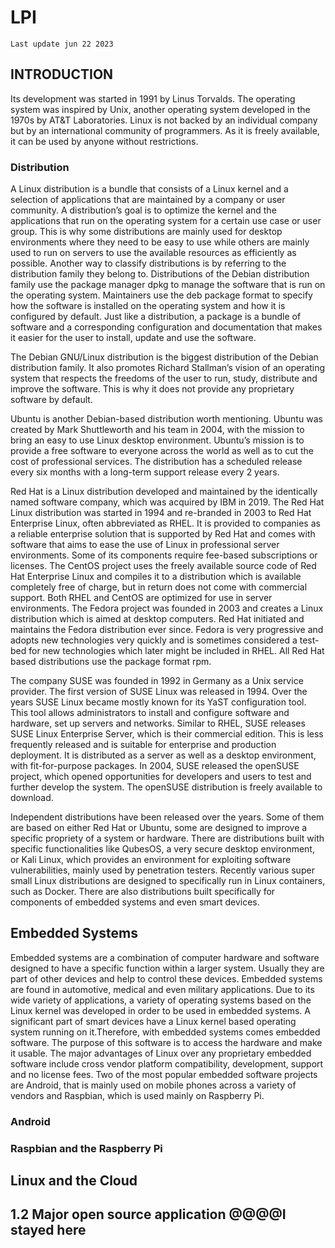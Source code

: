 # LPI
` Last update jun 22 2023 `
## INTRODUCTION
Its development was started in 1991 by Linus
Torvalds. The operating system was inspired by Unix, another operating system developed in the
1970s by AT&T Laboratories.
Linux is not backed by an individual company but by
an international community of programmers. As it is freely available, it can be used by anyone without restrictions.

### Distribution
A Linux distribution is a bundle that consists of a Linux kernel and a selection of applications that are maintained by a company or user community.
A distribution’s goal is to optimize the kernel
and the applications that run on the operating system for a certain use case or user group.
This is why some distributions are mainly used for desktop environments where they need to be easy to use while others are mainly used to run on servers to use the available resources as efficiently as possible.
Another way to classify distributions is by referring to the distribution family they belong to.
Distributions of the Debian distribution family use the package manager dpkg to manage the software that is run on the operating system.
Maintainers use
the deb package format to specify how the software is installed on the operating system and how it is configured by default.
Just like a distribution, a package is a bundle of software and a
corresponding configuration and documentation that makes it easier for the user to install, update and use the software.

The Debian GNU/Linux distribution is the biggest distribution of the Debian distribution family.
It also promotes Richard Stallman’s vision of an operating system that respects
the freedoms of the user to run, study, distribute and improve the software. This is why it does not provide any proprietary software by default.

Ubuntu is another Debian-based distribution worth mentioning. Ubuntu was created by Mark Shuttleworth and his team in 2004, with the mission to bring an easy to use Linux desktop environment. Ubuntu’s mission is to provide a free software to everyone across the world as well as to cut the cost of professional services. The distribution has a scheduled release every six months with a long-term support release every 2 years.

Red Hat is a Linux distribution developed and maintained by the identically named software company, which was acquired by IBM in 2019. The Red Hat Linux distribution was started in 1994 and re-branded in 2003 to Red Hat Enterprise Linux, often abbreviated as RHEL. It is provided to companies as a reliable enterprise solution that is supported by Red Hat and comes with software
that aims to ease the use of Linux in professional server environments. Some of its components require fee-based subscriptions or licenses. The CentOS project uses the freely available source code of Red Hat Enterprise Linux and compiles it to a distribution which is available completely free of charge, but in return does not come with commercial support. 
Both RHEL and CentOS are optimized for use in server environments. The Fedora project was founded in 2003 and creates a Linux distribution which is aimed at desktop computers. Red Hat initiated and maintains the Fedora distribution ever since. Fedora is very progressive and adopts new technologies very quickly and is sometimes considered a test-bed for new technologies which later might be included in RHEL. All Red Hat based distributions use the package format rpm.

The company SUSE was founded in 1992 in Germany as a Unix service provider. The first version of SUSE Linux was released in 1994. Over the years SUSE Linux became mostly known for its YaST configuration tool. This tool allows administrators to install and configure software and hardware, set up servers and networks. Similar to RHEL, SUSE releases SUSE Linux Enterprise Server, which is their commercial edition. This is less frequently released and is suitable for enterprise and production deployment. It is distributed as a server as well as a desktop environment, with fit-for-purpose packages. In 2004, SUSE released the openSUSE project, which opened opportunities for developers and users to test and further develop the system. The openSUSE distribution is freely available to download.

Independent distributions have been released over the years. Some of them are based on either Red Hat or Ubuntu, some are designed to improve a specific propriety of a system or hardware. There are distributions built with specific functionalities like QubesOS, a very secure desktop environment, or Kali Linux, which provides an environment for exploiting software vulnerabilities, mainly used by penetration testers. Recently various super small Linux distributions are designed to specifically run in Linux containers, such as Docker. There are also distributions built specifically for components of embedded systems and even smart devices.

## Embedded Systems
Embedded systems are a combination of computer hardware and software designed to have a
specific function within a larger system. Usually they are part of other devices and help to control
these devices. Embedded systems are found in automotive, medical and even military
applications. Due to its wide variety of applications, a variety of operating systems based on the
Linux kernel was developed in order to be used in embedded systems. A significant part of smart devices have a Linux kernel based operating system running on it.Therefore, with embedded systems comes embedded software. The purpose of this software is to access the hardware and make it usable. The major advantages of Linux over any proprietary embedded software include cross vendor platform compatibility, development, support and no license fees. Two of the most popular embedded software projects are Android, that is mainly used on mobile phones across a variety of vendors and Raspbian, which is used mainly on
Raspberry Pi.

### Android

### Raspbian and the Raspberry Pi

## Linux and the Cloud

## 1.2 Major open source application @@@@I stayed here
